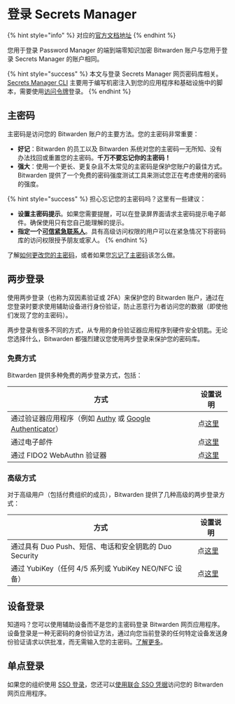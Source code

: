 # 登录 Secrets Manager

{% hint style="info" %}
对应的[官方文档地址](https://bitwarden.com/help/log-in-to-secrets-manager/)
{% endhint %}

您用于登录 Password Manager 的端到端零知识加密 Bitwarden 账户与您用于登录 Secrets Manager 的账户相同。

{% hint style="success" %}
本文与登录 Secrets Manager 网页密码库相关。 [Secrets Manager CLI](../developer-tools/secrets-manager-cli.md) 主要用于编写机密注入到您的应用程序和基础设施中的脚本，需要使用[访问令牌](../your-secrets/access-tokens.md)登录。
{% endhint %}

## 主密码 <a href="#master-password" id="master-password"></a>

主密码是访问您的 Bitwarden 账户的主要方法。您的主密码非常重要：

* **好记**：Bitwarden 的员工以及 Bitwarden 系统对您的主密码一无所知、没有办法找回或重置您的主密码。**千万不要忘记你的主密码！**
* **强大**：使用一个更长、更复杂且不太常见的主密码是保护您账户的最佳方式。Bitwarden 提供了一个免费的密码强度测试工具来测试您正在考虑使用的密码的强度。

{% hint style="success" %}
担心忘记您的主密码吗？这里有一些建议：

* **设置主密码提示**。如果您需要提醒，可以在登录屏界面请求主密码提示电子邮件。确保使用只有您自己能理解的提示。
* **指定一个**[**可信紧急联系人**](../../security/emergency-access.md)。具有高级访问权限的用户可以在紧急情况下将密码库的访问权限授予朋友或家人。
{% endhint %}

了解[如何更改您的主密码](../../your-vault/your-master-password.md#change-your-master-password)，或者如果您[忘记了主密码](../../your-vault/i-forgot-my-master-password.md)该怎么做。

## 两步登录 <a href="#two-step-login" id="two-step-login"></a>

使用两步登录（也称为双因素验证或 2FA）来保护您的 Bitwarden 账户，通过在您登录时要求使用辅助设备进行身份验证，防止恶意行为者访问您的数据（即使他们发现了您的主密码）。

两步登录有很多不同的方式，从专用的身份验证器应用程序到硬件安全钥匙。无论您选择什么，Bitwarden 都强烈建议您使用两步登录来保护您的密码库。

### 免费方式 <a href="#free-methods" id="free-methods"></a>

Bitwarden 提供多种免费的两步登录方式，包括：

| 方式                                                                                                                                | 设置说明                                                                          |
| --------------------------------------------------------------------------------------------------------------------------------- | ----------------------------------------------------------------------------- |
| 通过验证器应用程序（例如 [Authy](https://authy.com/) 或 [Google Authenticator](https://support.google.com/accounts/answer/1066447?hl=zh-Hans)） | 点[这里](../../two-step-login/setup-guides/two-step-login-via-authenticator.md)  |
| 通过电子邮件                                                                                                                            | 点[这里](../../two-step-login/setup-guides/two-step-login-via-email.md)          |
| 通过 FIDO2 WebAuthn 验证器                                                                                                             | 点[这里](../../two-step-login/setup-guides/two-step-login-via-fido2-webauthn.md) |

### 高级方式 <a href="#premium-methods" id="premium-methods"></a>

对于高级用户（包括付费组织的成员），Bitwarden 提供了几种高级的两步登录方式：

| 方式                                        | 设置说明                                                                   |
| ----------------------------------------- | ---------------------------------------------------------------------- |
| 通过具有 Duo Push、短信、电话和安全钥匙的 Duo Security    | 点[这里](../../two-step-login/setup-guides/two-step-login-via-duo.md)     |
| 通过 YubiKey（任何 4/5 系列或 YubiKey NEO/NFC 设备） | 点[这里](../../two-step-login/setup-guides/two-step-login-via-yubikey.md) |

## 设备登录 <a href="#log-in-with-device" id="log-in-with-device"></a>

知道吗？您可以使用辅助设备而不是您的主密码登录 Bitwarden 网页应用程序。设备登录是一种无密码的身份验证方法，通过向您当前登录的任何特定设备发送身份验证请求以供批准，而无需输入您的主密码。[了解更多](../../your-vault/log-in-with-device.md)。

## 单点登录 <a href="#single-sign-on" id="single-sign-on"></a>

如果您的组织使用 [SSO 登录](../../login-with-sso/about-login-with-sso.md)，您还可以[使用联合 SSO 凭据](../../login-with-sso/using-login-with-sso.md)访问您的 Bitwarden 网页应用程序。
